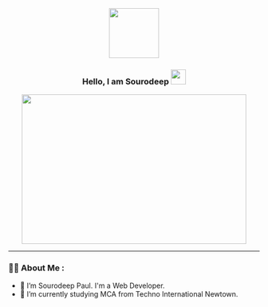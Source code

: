 <div id="header" align="center">
  <img src="https://media.giphy.com/media/M9gbBd9nbDrOTu1Mqx/giphy.gif" width="100"/>
</div>

<h3 align="center">
  Hello, I am Sourodeep
  <img src="https://media.giphy.com/media/hvRJCLFzcasrR4ia7z/giphy.gif" width="30px"/>
</h3>

<div align="center">
  <img src="https://media.giphy.com/media/dWesBcTLavkZuG35MI/giphy.gif" width="450" height="300"/>
</div>

---

### :man_technologist: About Me :

- 🔭 I’m Sourodeep Paul. I'm a Web Developer.
- 🌱 I’m currently studying MCA from Techno International Newtown.


